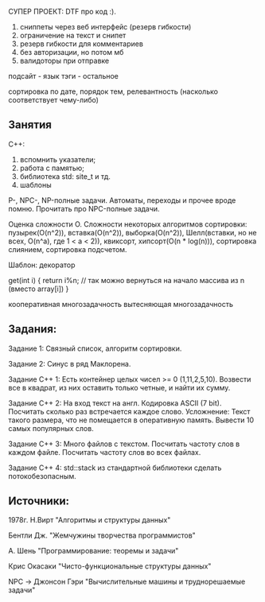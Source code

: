 СУПЕР ПРОЕКТ: DTF про код :).
1) сниппеты через веб интерфейс (резерв гибкости)
2) ограничение на текст и снипет
3) резерв гибкости для комментариев
4) без авторизации, но потом мб
5) валидоторы при отправке

подсайт - язык
тэги - остальное

сортировка по дате, порядок тем, релевантность (насколько соответствует чему-либо)

## Занятия

С++: 
1) вспомнить указатели;
2) работа с памятью;
3) библиотека std: site_t и тд.
4) шаблоны

P-, NPC-, NP-полные задачи. Автоматы, переходы и прочее вроде помню. Прочитать про NPC-полные задачи.

Оценка сложности O. Сложности некоторых алгоритмов сортировки: пузырек(O(n^2)), вставка(O(n^2)), выборка(O(n^2)), Шелл(вставки, но не всех, O(n^a), где 1 < a < 2)), квиксорт, хипсорт(O(n * log(n))), сортировка слиянием, сортировка подсчетом.

Шаблон: декоратор

get(int i) {
    return i%n; // так можно вернуться на начало массива из n (вместо array[i])
}

кооперативная многозадачность
вытесняющая многозадачность

## Задания:

Задание 1: Связный список, алгоритм сортировки.

Задание 2: Синус в ряд Маклорена. 

Задание C++ 1: Есть контейнер целых чисел >= 0 (1,11,2,5,10). Возвести все в квадрат, из них оставить только четные, и найти их сумму.

Задание C++ 2: На вход текст на англ. Кодировка ASCII (7 bit). Посчитать сколько раз встречается каждое слово. Усложнение: Текст такого размера, что не помещается в оперативную память. Вывести 10 самых популярных слов.

Задание С++ 3: Много файлов с текстом. Посчитать частоту слов в каждом файле. Посчитать частоту слов во всех файлах.

Задание С++ 4: std::stack из стандартной библиотеки сделать потокобезопасным.

## Источники:
 
1978г. Н.Вирт "Алгоритмы и структуры данных"

Бентли Дж. "Жемчужины творчества программистов"

А. Шень "Программирование: теоремы и задачи"

Крис Окасаки "Чисто-функциональные структуры данных"

NPC -> Джонсон Гэри "Вычислительные машины и труднорешаемые задачи"

